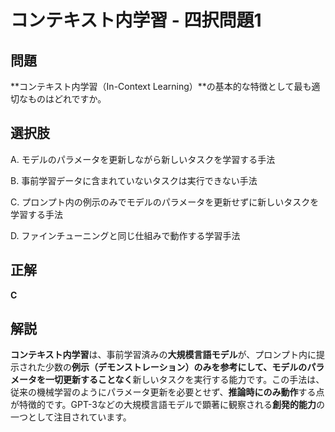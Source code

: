 # コンテキスト内学習 - 四択問題1

## 問題
**コンテキスト内学習（In-Context Learning）**の基本的な特徴として最も適切なものはどれですか。

## 選択肢
A. モデルのパラメータを更新しながら新しいタスクを学習する手法

B. 事前学習データに含まれていないタスクは実行できない手法

C. プロンプト内の例示のみでモデルのパラメータを更新せずに新しいタスクを学習する手法

D. ファインチューニングと同じ仕組みで動作する学習手法

## 正解
**C**

## 解説
**コンテキスト内学習**は、事前学習済みの**大規模言語モデル**が、プロンプト内に提示された少数の**例示（デモンストレーション）**のみを参考にして、モデルの**パラメータを一切更新することなく**新しいタスクを実行する能力です。この手法は、従来の機械学習のようにパラメータ更新を必要とせず、**推論時にのみ動作**する点が特徴的です。GPT-3などの大規模言語モデルで顕著に観察される**創発的能力**の一つとして注目されています。 
